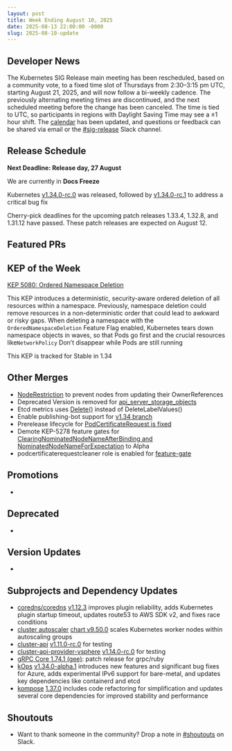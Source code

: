 ```yaml
---
layout: post
title: Week Ending August 10, 2025
date: 2025-08-13 22:00:00 -0000
slug: 2025-08-10-update
---
```


## Developer News

The Kubernetes SIG Release main meeting has been rescheduled, based on a community vote, to a fixed time slot of Thursdays from 2:30–3:15 pm UTC, starting August 21, 2025, and will now follow a bi-weekly cadence. The previously alternating meeting times are discontinued, and the next scheduled meeting before the change has been canceled. The time is tied to UTC, so participants in regions with Daylight Saving Time may see a ±1 hour shift. The [calendar](https://www.kubernetes.dev/resources/calendar/) has been updated, and questions or feedback can be shared via email or the [#sig-release](https://kubernetes.slack.com/archives/C2C40FMNF) Slack channel.


## Release Schedule

**Next Deadline: Release day, 27 August**

We are currently in **Docs Freeze**

Kubernetes [v1.34.0-rc.0](https://github.com/kubernetes/kubernetes/blob/master/CHANGELOG/CHANGELOG-1.34.md) was released, followed by [v1.34.0-rc.1](https://github.com/kubernetes/kubernetes/blob/master/CHANGELOG/CHANGELOG-1.34.md) to address a critical bug fix

Cherry-pick deadlines for the upcoming patch releases 1.33.4, 1.32.8, and 1.31.12 have passed. These patch releases are expected on August 12.

## Featured PRs


## KEP of the Week

[KEP 5080: Ordered Namespace Deletion](https://github.com/kubernetes/enhancements/blob/master/keps/sig-api-machinery/5080-ordered-namespace-deletion/README.md)

This KEP introduces a deterministic, security-aware ordered deletion of all resources within a namespace. Previously, namespace deletion could remove resources in a non-deterministic order that could lead to awkward or risky gaps. When deleting a namespace with the `OrderedNamespaceDeletion` Feature Flag enabled, Kubernetes tears down namespace objects in waves, so that Pods go first and the crucial resources like`NetworkPolicy` Don’t disappear while Pods are still running

This KEP is tracked for Stable in 1.34

## Other Merges

* [NodeRestriction](https://github.com/kubernetes/kubernetes/pull/133470) to prevent nodes from updating their OwnerReferences 
* Deprecated Version is removed for [api_server_storage_objects](https://github.com/kubernetes/kubernetes/pull/133431)
* Etcd metrics uses [Delete()](https://github.com/kubernetes/kubernetes/pull/133412) instead of DeleteLabelValues()
* Enable publishing-bot support for [v1.34 branch](https://github.com/kubernetes/kubernetes/pull/133447)
* Prerelease lifecycle for [PodCertificateRequest is fixed](https://github.com/kubernetes/kubernetes/pull/133350) 
* Demote KEP-5278 feature gates for [ClearingNominatedNodeNameAfterBinding and NominatedNodeNameForExpectation](https://github.com/kubernetes/kubernetes/pull/133293) to Alpha
* podcertificaterequestcleaner role is enabled for [feature-gate](https://github.com/kubernetes/kubernetes/pull/133409)
## Promotions

*

## Deprecated

*

## Version Updates

*

## Subprojects and Dependency Updates

* [coredns/coredns](https://github.com/coredns/coredns) [v1.12.3](https://github.com/coredns/coredns/releases/tag/v1.12.3) improves plugin reliability, adds Kubernetes plugin startup timeout, updates route53 to AWS SDK v2, and fixes race conditions
* [cluster autoscaler](https://github.com/kubernetes/autoscaler) [chart v9.50.0](https://github.com/kubernetes/autoscaler/releases/tag/cluster-autoscaler-chart-9.50.0) scales Kubernetes worker nodes within autoscaling groups
* [cluster-api](https://github.com/kubernetes-sigs/cluster-api) [v1.11.0-rc.0](https://github.com/kubernetes-sigs/cluster-api/releases/tag/v1.11.0-rc.1) for testing
* [cluster-api-provider-vsphere](https://github.com/kubernetes-sigs/cluster-api-provider-vsphere) [v1.14.0-rc.0](https://github.com/kubernetes-sigs/cluster-api-provider-vsphere/releases/tag/v1.14.0-rc.0) for testing 
* [gRPC Core 1.74.1 (gee)](https://github.com/grpc/grpc/releases/tag/v1.74.1): patch release for grpc/ruby
* [kOps](https://github.com/kubernetes/kops) [v1.34.0-alpha.1](https://github.com/kubernetes/kops/releases/tag/v1.34.0-alpha.1) introduces new features and significant bug fixes for Azure, adds experimental IPv6 support for bare-metal, and updates key dependencies like containerd and etcd
* [kompose](https://github.com/kubernetes/kompose) [1.37.0](https://github.com/kubernetes/kompose/releases/tag/v1.37.0) includes code refactoring for simplification and updates several core dependencies for improved stability and performance
  
## Shoutouts

* Want to thank someone in the community? Drop a note in [#shoutouts](https://kubernetes.slack.com/archives/C92G08FGD) on Slack.
